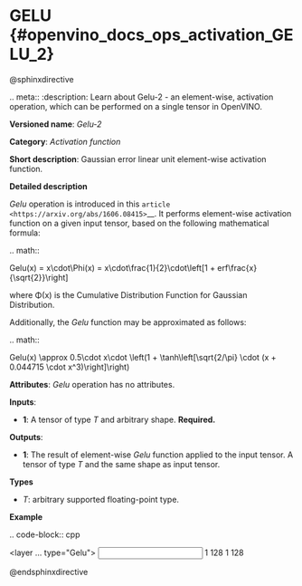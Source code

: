 # GELU {#openvino_docs_ops_activation_GELU_2}


@sphinxdirective

.. meta::
  :description: Learn about Gelu-2 - an element-wise, activation operation, which 
                can be performed on a single tensor in OpenVINO.

**Versioned name**: *Gelu-2*

**Category**: *Activation function*

**Short description**: Gaussian error linear unit element-wise activation function.

**Detailed description**

*Gelu* operation is introduced in this `article <https://arxiv.org/abs/1606.08415>`__.
It performs element-wise activation function on a given input tensor, based on the following mathematical formula:

.. math::

   Gelu(x) = x\cdot\Phi(x) = x\cdot\frac{1}{2}\cdot\left[1 + erf\frac{x}{\sqrt{2}}\right]

where Φ(x) is the Cumulative Distribution Function for Gaussian Distribution.

Additionally, the *Gelu* function may be approximated as follows:

.. math:: 

   Gelu(x) \approx 0.5\cdot x\cdot \left(1 + \tanh\left[\sqrt{2/\pi} \cdot (x + 0.044715 \cdot x^3)\right]\right)


**Attributes**: *Gelu* operation has no attributes.

**Inputs**:

* **1**: A tensor of type *T* and arbitrary shape. **Required.**

**Outputs**:

* **1**: The result of element-wise *Gelu* function applied to the input tensor. A tensor of type *T* and the same shape as input tensor.

**Types**

* *T*: arbitrary supported floating-point type.

**Example**

.. code-block:: cpp

   <layer ... type="Gelu">
       <input>
           <port id="0">
               <dim>1</dim>
               <dim>128</dim>
           </port>
       </input>
       <output>
           <port id="1">
               <dim>1</dim>
               <dim>128</dim>
           </port>
       </output>
   </layer>


@endsphinxdirective

